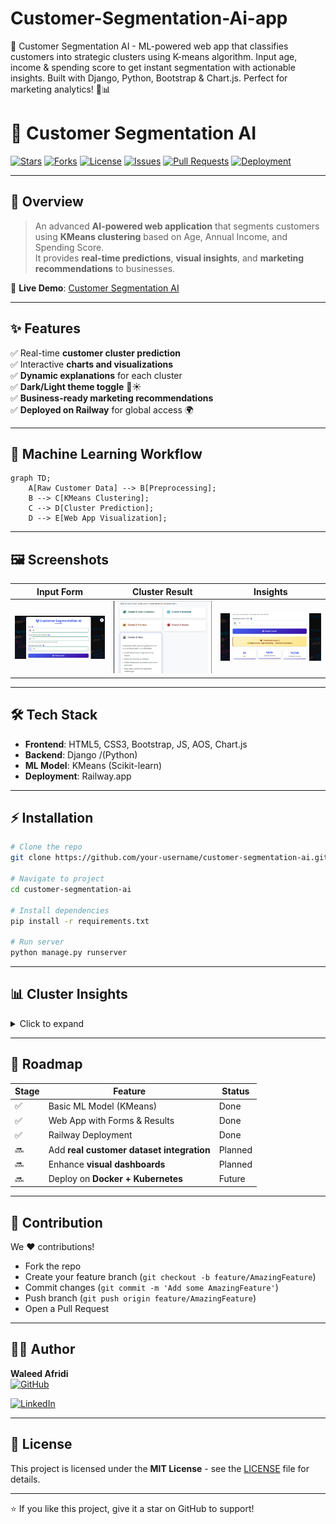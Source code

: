 # Customer-Segmentation-Ai-app
🤖 Customer Segmentation AI - ML-powered web app that classifies customers into strategic clusters using K-means algorithm. Input age, income &amp; spending score to get instant segmentation with actionable insights. Built with Django, Python, Bootstrap &amp; Chart.js. Perfect for marketing analytics! 🚀📊



# 🤖 Customer Segmentation AI

[![Stars](https://img.shields.io/github/stars/WaleedAfridi-1/customer-segmentation-ai?style=social)](https://github.com/WaleedAfridi-1/Customer-Segmentation-Ai-app/stargazers)
[![Forks](https://img.shields.io/github/forks/WaleedAfridi-1/customer-segmentation-ai?style=social)](https://github.com/WaleedAfridi-1/Customer-Segmentation-Ai-app/network/members)
[![License](https://img.shields.io/github/license/WaleedAfridi-1/Customer-Segmentation-Ai-app)](LICENSE)
[![Issues](https://img.shields.io/github/issues/WaleedAfridi-1/customer-segmentation-ai)](https://github.com/your-username/customer-segmentation-ai/issues)
[![Pull Requests](https://img.shields.io/github/issues-pr/WaleedAfridi-1/Customer-Segmentation-Ai-app)](https://github.com/your-username/customer-segmentation-ai/pulls)
[![Deployment](https://img.shields.io/badge/Railway-Deployed-success)](https://customer-segmentation-ai-app-production-1bb2.up.railway.app/)

---

## 🌟 Overview

> An advanced **AI-powered web application** that segments customers using **KMeans clustering** based on Age, Annual Income, and Spending Score.  
It provides **real-time predictions**, **visual insights**, and **marketing recommendations** to businesses.

🚀 **Live Demo**: [Customer Segmentation AI](https://customer-segmentation-ai-app-production-1bb2.up.railway.app/)

---

## ✨ Features

✅ Real-time **customer cluster prediction**  
✅ Interactive **charts and visualizations**  
✅ **Dynamic explanations** for each cluster  
✅ **Dark/Light theme toggle** 🌙☀️  
✅ **Business-ready marketing recommendations**  
✅ **Deployed on Railway** for global access 🌍  

---

## 🧠 Machine Learning Workflow

```mermaid
graph TD;
    A[Raw Customer Data] --> B[Preprocessing];
    B --> C[KMeans Clustering];
    C --> D[Cluster Prediction];
    D --> E[Web App Visualization];
```

---

## 🖼️ Screenshots

| Input Form | Cluster Result | Insights |
|------------|----------------|----------|
| ![Form](assets/input.png) | ![Result](assets/insight.png) | ![Insights](assets/result.png) |

---

## 🛠️ Tech Stack

- **Frontend**: HTML5, CSS3, Bootstrap, JS, AOS, Chart.js  
- **Backend**: Django /(Python)  
- **ML Model**: KMeans (Scikit-learn)  
- **Deployment**: Railway.app  

---

## ⚡ Installation

```bash
# Clone the repo
git clone https://github.com/your-username/customer-segmentation-ai.git

# Navigate to project
cd customer-segmentation-ai

# Install dependencies
pip install -r requirements.txt

# Run server
python manage.py runserver
```

---

## 📊 Cluster Insights

<details>
<summary>Click to expand</summary>

- **Cluster 0 (Cost-Conscious 🟢)** → Budget shoppers, value discounts  
- **Cluster 1 (Balanced 🔵)** → Medium income, consistent spenders  
- **Cluster 2 (Premium 🟡)** → High-income, luxury buyers  
- **Cluster 3 (Savers 🔴)** → Wealthy but cautious spenders  
- **Cluster 4 (Risky ⚪)** → Low-income, high spenders (unsustainable)  

</details>

---

## 🚀 Roadmap

| Stage | Feature | Status |
|-------|----------|--------|
| ✅ | Basic ML Model (KMeans) | Done |
| ✅ | Web App with Forms & Results | Done |
| ✅ | Railway Deployment | Done |
| 🔜 | Add **real customer dataset integration** | Planned |
| 🔜 | Enhance **visual dashboards** | Planned |
| 🔜 | Deploy on **Docker + Kubernetes** | Future |

---

## 🤝 Contribution

We ❤️ contributions!  
- Fork the repo  
- Create your feature branch (`git checkout -b feature/AmazingFeature`)  
- Commit changes (`git commit -m 'Add some AmazingFeature'`)  
- Push branch (`git push origin feature/AmazingFeature`)  
- Open a Pull Request  

---

## 👨‍💻 Author

**Waleed Afridi**  
[![GitHub](https://img.shields.io/badge/GitHub-000?style=flat&logo=github&logoColor=white)](https://github.com/WaleedAfridi-1)  

[![LinkedIn](https://img.shields.io/badge/LinkedIn-0077B5?style=flat&logo=linkedin&logoColor=white)](https://linkedin.com/in/waleed-afridi-3931a8333)  

---

## 📜 License

This project is licensed under the **MIT License** - see the [LICENSE](LICENSE) file for details.

---

⭐ If you like this project, give it a star on GitHub to support!  
